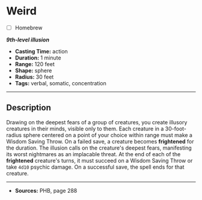 # Weird
- [ ] Homebrew

***9th-level illusion***
- **Casting Time:** action
- **Duration:** 1 minute
- **Range:** 120 feet
- **Shape:** sphere
- **Radius:** 30 feet
- **Tags:** verbal, somatic, concentration

---

## Description
Drawing on the deepest fears of a group of creatures, you create illusory creatures in their minds, visible only to them.
Each creature in a 30-foot-radius sphere centered on a point of your choice within range must make a Wisdom Saving Throw.
On a failed save, a creature becomes **frightened** for the duration.
The illusion calls on the creature's deepest fears, manifesting its worst nightmares as an implacable threat.
At the end of each of the **frightened** creature's turns, it must succeed on a Wisdom Saving Throw or take `4d10` psychic damage.
On a successful save, the spell ends for that creature.

---

- **Sources:** PHB, page 288
